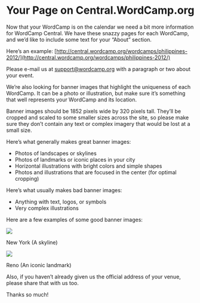 # Your Page on Central.WordCamp.org

Now that your WordCamp is on the calendar we need a bit more information for WordCamp Central. We have these snazzy pages for each WordCamp, and we’d like to include some text for your “About” section.

Here’s an example: [http://central.wordcamp.org/wordcamps/philippines-2012/](http://central.wordcamp.org/wordcamps/philippines-2012/)

Please e-mail us at [support@wordcamp.org](mailto:support@wordcamp.org) with a paragraph or two about your event.

We’re also looking for banner images that highlight the uniqueness of each WordCamp. It can be a photo or illustration, but make sure it’s something that well represents your WordCamp and its location.

Banner images should be 1852 pixels wide by 320 pixels tall. They’ll be cropped and scaled to some smaller sizes across the site, so please make sure they don’t contain any text or complex imagery that would be lost at a small size.

Here’s what generally makes great banner images:

*   Photos of landscapes or skylines
*   Photos of landmarks or iconic places in your city
*   Horizontal illustrations with bright colors and simple shapes
*   Photos and illustrations that are focused in the center (for optimal cropping)

Here’s what usually makes bad banner images:

*   Anything with text, logos, or symbols
*   Very complex illustrations

Here are a few examples of some good banner images:

![](//i0.wp.com/central.wordcamp.org/files/2012/03/wnyc926x160.jpg)

New York (A skyline)

![](https://central.wordcamp.org/files/2013/02/WordCamp-reno-banner.jpg)

Reno (An iconic landmark)

Also, if you haven’t already given us the official address of your venue, please share that with us too.

Thanks so much!

<!--
*   [To-do](# "To-do")
-->
